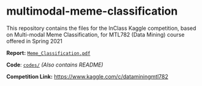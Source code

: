 # multimodal-meme-classification

This repository contains the files for the InClass Kaggle competition, based on Multi-modal Meme Classification, for MTL782 (Data Mining) course offered in Spring 2021

**Report:** [`Meme_Classification.pdf`](Meme_Classification.pdf)

**Code**: [`codes/`](codes/) *(Also contains README)*

**Competition Link:** https://www.kaggle.com/c/dataminingmtl782
